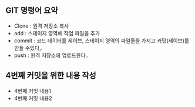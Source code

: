 ## GIT 명령어 요약

- Clone : 원격 저장소 복사
- add : 스테이지 영역에 작업 파일을 추가
- commit : 코드 데이터를 세이브, 스테이지 영역의 파일들을 가지고 커밋(세이브)를 만들 수있다,.
- push : 원격 저장소에 업로드한다..

## 4번째 커밋을 위한 내용 작성
- 4번째 커밋 내용1
- 4번째 커밋 내용2
